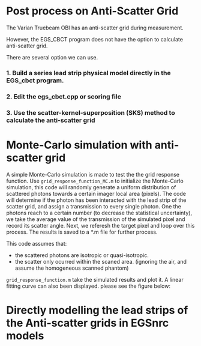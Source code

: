 # Post process on Anti-Scatter Grid

The Varian Truebeam OBI has an anti-scatter grid during measurement. 

However, the EGS_CBCT program does not have the option to calculate anti-scatter grid.

There are several option we can use.

### 1. Build a series lead strip physical model directly in the EGS_cbct program.

### 2. Edit the egs_cbct.cpp or scoring file

### 3. Use the scatter-kernel-superposition (SKS) method to calculate the anti-scatter grid

# Monte-Carlo simulation with anti-scatter grid
A simple Monte-Carlo simulation is made to test the the grid response function. 
Use  ```grid_response_function_MC.m``` to initialize the Monte-Carlo simulation, this code will randomly generate a uniform distribution of scattered photons towards a certain imager local area (pixels). 
The code will determine if the photon has been interacted with the lead strip of the scatter grid, and assign a transmission to every single photon. 
One the photons reach to a certain number (to decrease the statistical uncertainty), we take the average value of the transmission of the simulated pixel and record its scatter angle. 
Next, we referesh  the target pixel and loop over this process. The results is saved to a \*.m file for further process.

This code assumes that: 
* the scattered photons are isotropic or quasi-isotropic.
* the scatter only ocurred within the scaned area. (ignoring the air, and assume the homogeneous scanned phantom)

```grid_response_function.m``` take the simulated results and plot it. A linear fitting curve can also been displayed.
please see the figure below: 


# Directly modelling the lead strips of the Anti-scatter grids in EGSnrc models
